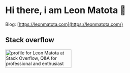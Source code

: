 # Hi there, i am Leon Matota <span class="wave">👋</span>

Blog: [https://leonmatota.com](https://leonmatota.com/)

## Stack overflow

<a href="https://stackoverflow.com/users/8646962/leon-matota"><img src="https://stackoverflow.com/users/flair/8646962.png?theme=clean" width="208" height="58" alt="profile for Leon Matota at Stack Overflow, Q&amp;A for professional and enthusiast programmers" title="profile for Leon Matota at Stack Overflow, Q&amp;A for professional and enthusiast programmers"></a>
